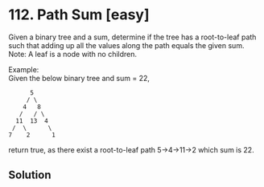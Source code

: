 # 112. Path Sum [easy]     

Given a binary tree and a sum, determine if the tree has a root-to-leaf path such that adding up all the values along the path equals the given sum.    
Note: A leaf is a node with no children.    

Example:    
Given the below binary tree and sum = 22,     
```
      5
     / \
    4   8
   /   / \
  11  13  4
 /  \      \
7    2      1
```
return true, as there exist a root-to-leaf path 5->4->11->2 which sum is 22.

## Solution     

